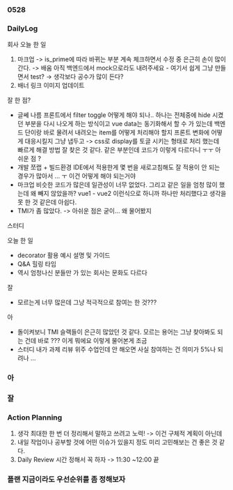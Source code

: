 ### 0528


### DailyLog

회사 
오늘 한 일 

1. 마크업 -> is_prime에 따라 바뀌는 부분 계속 체크하면서 수정 중 은근히 손이 많이 간다. 
-> 배움 아직 백엔드에서 mock으로라도 내려주세요 - 여기서 쉽게 그냥 만들면서 test? -> 생각보다 공수가 많이 든다? 
2. 배너 링크 이미지 업데이트
 
잘 한 점? 
- 글쎄 나름 프론트에서 filter toggle 어떻게 해야 되나.. 하나는 전체중에 hide 시켰던 부분을 다시 나오게 하는 방식이고 
vue data는 동기화해서 할 수 가 있는데 백엔드 단이랑 바로 물려서 내려오는  item를 어떻게 처리해야 할지 프론트 변화에 어떻게 대응시킬지 
그냥 냅두고 -> css로 display를 토글 시키는 형태로 처리 했는데 빠르게 해결 방법 잘 찾은 것 같다. 
같은 부분인데 코드가 이렇게 다르다니 ㅜㅜ 
아쉬운 점 ?
- 개발 쪼랩 + 빌드환경 IDE에서 적용한게 몇 번을 새로고침해도 잘 적용이 안 되는 경우가 많아서 ... ㅜ 이건 어떻게 해야 되는거야 
- 마크업 비슷한 코드가 많은데 일관성이 너무 없었다. 그리고 같은 일을 엄청 많이 했는데 왜 빼지 않았을까? 
vue1 - vue2 이런식으로 하니까 하나만 처리했다고 생각을 못 한 것 같은데 아쉽다. 
- TMI가 좀 많았다.  -> 아쉬운 점은 굳이... 왜 물어봤지

스터디 

오늘 한 일 

- decorator 활용 예시 설명 및 가이드 
- Q&A 힐링 타임 
- 역시 엄청나신 분들만 가 있는 회사는 문화도 다르다

잘 
- 모르는게 너무 많은데 그냥 적극적으로 참여는 한 것???

아 
- 돌이켜보니 TMI 슬랙들이 은근히 많았던 것 같다. 모르는 용어는 그냥 찾아봐도 되는 건데 바로 ??? 이게 뭐에요 이렇게 물어본게 조금
- 스터디 내가 과제 리뷰 위주 수업인데 안 해오면 사실 참여하는 건 의미가 5%나 되려나 ... 





### 아


### 잘

 


### Action Planning

1. 생각 최대한 한 번 더 정리해서 말하고 쓰려고 노력! -> 이건 구체적 계획이 아닌데 
2. 내일 작업이나 공부할 것에 어떤 이슈가 있을지 정도 미리 고민해보는 건 좋은 것 같다.  
3. Daily Review 시간 정해서 꼭 하자 -> 11:30 ~12:00 끝

### 플랜 지금이라도 우선순위를 좀 정해보자 


